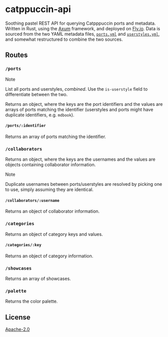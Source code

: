 # catppuccin-api

Soothing pastel REST API for querying Catpppuccin ports and metadata. Written in Rust, using the [Axum](https://github.com/tokio-rs/axum) framework, and deployed on [Fly.io](https://fly.io/). Data is sourced from the two YAML metadata files, [`ports.yml`](https://github.com/catppuccin/catppuccin/blob/main/resources/ports.yml) and [`userstyles.yml`](https://github.com/catppuccin/userstyles/blob/main/scripts/userstyles.yml), and somewhat restructured to combine the two sources.

## Routes

### `/ports`

> [!NOTE]
> List all ports and userstyles, _combined_. Use the `is-userstyle` field to differentiate between the two.

Returns an object, where the keys are the port identifiers and the values are arrays of ports matching the identifier (userstyles and ports might have duplicate identifiers, e.g. `mdbook`).

#### `/ports/:identifier`

Returns an array of ports matching the identifier.

### `/collaborators`

Returns an object, where the keys are the usernames and the values are objects containing collaborator information.

> [!NOTE]
> Duplicate usernames between ports/userstyles are resolved by picking one to use, simply assuming they are identical.

#### `/collaborators/:username`

Returns an object of collaborator information.

### `/categories`

Returns an object of category keys and values.

#### `/categories/:key`

Returns an object of category information.

### `/showcases`

Returns an array of showcases.

### `/palette`

Returns the color palette.

## License

[Apache-2.0](LICENSE)
